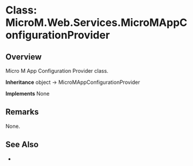 # Class: MicroM.Web.Services.MicroMAppConfigurationProvider
## Overview
Micro M App Configuration Provider class.

**Inheritance**
object -> MicroMAppConfigurationProvider

**Implements**
None

## Remarks
None.

## See Also
-